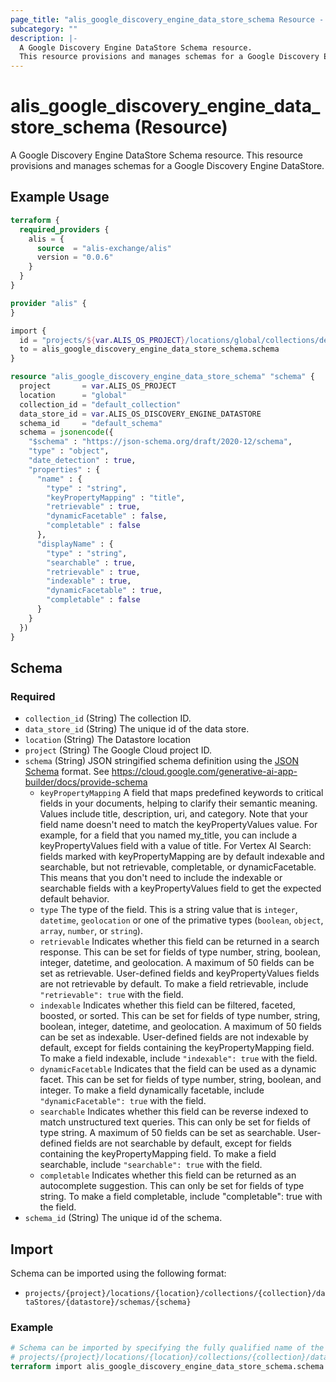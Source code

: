 ```yaml
---
page_title: "alis_google_discovery_engine_data_store_schema Resource - alis"
subcategory: ""
description: |-
  A Google Discovery Engine DataStore Schema resource.
  This resource provisions and manages schemas for a Google Discovery Engine DataStore.
---
```


# alis_google_discovery_engine_data_store_schema (Resource)

A Google Discovery Engine DataStore Schema resource.
This resource provisions and manages schemas for a Google Discovery Engine DataStore.

## Example Usage

```terraform
terraform {
  required_providers {
    alis = {
      source  = "alis-exchange/alis"
      version = "0.0.6"
    }
  }
}

provider "alis" {
}

import {
  id = "projects/${var.ALIS_OS_PROJECT}/locations/global/collections/default_collection/dataStores/${var.ALIS_OS_DISCOVERY_ENGINE_DATASTORE}/schemas/default_schema"
  to = alis_google_discovery_engine_data_store_schema.schema
}

resource "alis_google_discovery_engine_data_store_schema" "schema" {
  project       = var.ALIS_OS_PROJECT
  location      = "global"
  collection_id = "default_collection"
  data_store_id = var.ALIS_OS_DISCOVERY_ENGINE_DATASTORE
  schema_id     = "default_schema"
  schema = jsonencode({
    "$schema" : "https://json-schema.org/draft/2020-12/schema",
    "type" : "object",
    "date_detection" : true,
    "properties" : {
      "name" : {
        "type" : "string",
        "keyPropertyMapping" : "title",
        "retrievable" : true,
        "dynamicFacetable" : false,
        "completable" : false
      },
      "displayName" : {
        "type" : "string",
        "searchable" : true,
        "retrievable" : true,
        "indexable" : true,
        "dynamicFacetable" : true,
        "completable" : false
      }
    }
  })
}
```

<!-- schema generated by tfplugindocs -->
## Schema

### Required

- `collection_id` (String) The collection ID.
- `data_store_id` (String) The unique id of the data store.
- `location` (String) The Datastore location
- `project` (String) The Google Cloud project ID.
- `schema` (String) JSON stringified schema definition using the [JSON Schema](https://json-schema.org/) format. See https://cloud.google.com/generative-ai-app-builder/docs/provide-schema
	- `keyPropertyMapping` A field that maps predefined keywords to critical fields in your documents,
	helping to clarify their semantic meaning. Values include title, description, uri, and category.
	Note that your field name doesn't need to match the keyPropertyValues value.
	For example, for a field that you named my_title, you can include a keyPropertyValues field with a value of title.
	For Vertex AI Search: fields marked with keyPropertyMapping are by default indexable and searchable, but not retrievable, completable, or dynamicFacetable.
	This means that you don't need to include the indexable or searchable fields with a keyPropertyValues field to get the expected default behavior.
	- `type` The type of the field. This is a string value that is `integer`, `datetime`, `geolocation` or one of the primative types (`boolean`, `object`, `array`, `number`, or `string`).
	- `retrievable` Indicates whether this field can be returned in a search response. This can be set for fields of type number, string, boolean, integer, datetime, and geolocation.
	A maximum of 50 fields can be set as retrievable. User-defined fields and keyPropertyValues fields are not retrievable by default. To make a field retrievable, include `"retrievable": true` with the field.
	- `indexable` Indicates whether this field can be filtered, faceted, boosted, or sorted. This can be set for fields of type number, string, boolean, integer, datetime, and geolocation.
	A maximum of 50 fields can be set as indexable. User-defined fields are not indexable by default, except for fields containing the keyPropertyMapping field.
	To make a field indexable, include `"indexable": true` with the field.
	- `dynamicFacetable` Indicates that the field can be used as a dynamic facet. This can be set for fields of type number, string, boolean, and integer. To make a field dynamically facetable, include `"dynamicFacetable": true` with the field.
	- `searchable` Indicates whether this field can be reverse indexed to match unstructured text queries. This can only be set for fields of type string. A maximum of 50 fields can be set as searchable.
	User-defined fields are not searchable by default, except for fields containing the keyPropertyMapping field. To make a field searchable, include `"searchable": true` with the field.
	- `completable` Indicates whether this field can be returned as an autocomplete suggestion. This can only be set for fields of type string. To make a field completable, include "completable": true with the field.
- `schema_id` (String) The unique id of the schema.

## Import

Schema can be imported using the following format:

- `projects/{project}/locations/{location}/collections/{collection}/dataStores/{datastore}/schemas/{schema}`

### Example

```terraform
# Schema can be imported by specifying the fully qualified name of the schema
# projects/{project}/locations/{location}/collections/{collection}/dataStores/{datastore}/schemas/{schema}
terraform import alis_google_discovery_engine_data_store_schema.schema "projects/{project}/locations/{location}/collections/{collection}/dataStores/{datastore}/schemas/{schema}"
```
